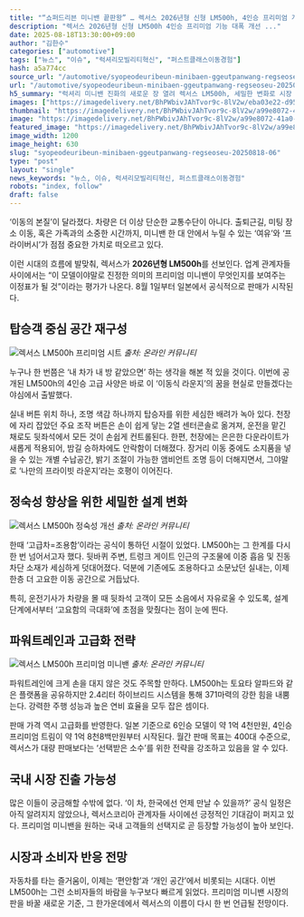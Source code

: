 ```yaml
---
title: "“쇼퍼드리븐 미니밴 끝판왕” … 렉서스 2026년형 신형 LM500h, 4인승 프리미엄 개선, 한국 출시는?"
description: "렉서스 2026년형 신형 LM500h 4인승 프리미엄 기능 대폭 개선 ..."
date: 2025-08-18T13:30:00+09:00
author: "김한수"
categories: ["automotive"]
tags: ["뉴스", "이슈", "럭셔리모빌리티혁신", "퍼스트클래스이동경험"]
hash: a5a774cc
source_url: "/automotive/syopeodeuribeun-minibaen-ggeutpanwang-regseoseu-20250818-06/"
url: "/automotive/syopeodeuribeun-minibaen-ggeutpanwang-regseoseu-20250818-06/"
h5_summary: "럭셔리 미니밴 진화의 새로운 장 열려 렉서스 LM500h, 세밀한 변화로 시장 재정의 시도"
images: ["https://imagedelivery.net/BhPWbivJAhTvor9c-8lV2w/eba03e22-d957-4ec9-d18b-03074afb9600/public", "https://imagedelivery.net/BhPWbivJAhTvor9c-8lV2w/43ffe0ea-578e-4ebd-e49d-f0851d359d00/public", "https://imagedelivery.net/BhPWbivJAhTvor9c-8lV2w/a99e8072-41a0-42ae-3b96-fabd7f9fa900/public", "https://imagedelivery.net/BhPWbivJAhTvor9c-8lV2w/2383ed5a-2f98-4c07-0180-f9e6d0777200/public"]
thumbnail: "https://imagedelivery.net/BhPWbivJAhTvor9c-8lV2w/a99e8072-41a0-42ae-3b96-fabd7f9fa900/public"
image: "https://imagedelivery.net/BhPWbivJAhTvor9c-8lV2w/a99e8072-41a0-42ae-3b96-fabd7f9fa900/public"
featured_image: "https://imagedelivery.net/BhPWbivJAhTvor9c-8lV2w/a99e8072-41a0-42ae-3b96-fabd7f9fa900/public"
image_width: 1200
image_height: 630
slug: "syopeodeuribeun-minibaen-ggeutpanwang-regseoseu-20250818-06"
type: "post"
layout: "single"
news_keywords: "뉴스, 이슈, 럭셔리모빌리티혁신, 퍼스트클래스이동경험"
robots: "index, follow"
draft: false
---
```


‘이동의 본질’이 달라졌다. 차량은 더 이상 단순한 교통수단이 아니다. 출퇴근길, 미팅 장소 이동, 혹은 가족과의 소중한 시간까지, 미니밴 한 대 안에서 누릴 수 있는 ‘여유’와 ‘프라이버시’가 점점 중요한 가치로 떠오르고 있다.

이런 시대의 흐름에 발맞춰, 렉서스가 **2026년형 LM500h**를 선보인다. 업계 관계자들 사이에서는 “이 모델이야말로 진정한 의미의 프리미엄 미니밴이 무엇인지를 보여주는 이정표가 될 것”이라는 평가가 나온다. 8월 1일부터 일본에서 공식적으로 판매가 시작된다.

## 탑승객 중심 공간 재구성

![렉서스 LM500h 프리미엄 시트](https://imagedelivery.net/BhPWbivJAhTvor9c-8lV2w/2383ed5a-2f98-4c07-0180-f9e6d0777200/public)
*출처: 온라인 커뮤니티*


누구나 한 번쯤은 ‘내 차가 내 방 같았으면’ 하는 생각을 해본 적 있을 것이다. 이번에 공개된 LM500h의 4인승 고급 사양은 바로 이 ‘이동식 라운지’의 꿈을 현실로 만들겠다는 야심에서 출발했다.

실내 버튼 위치 하나, 조명 색감 하나까지 탑승자를 위한 세심한 배려가 녹아 있다. 천장에 자리 잡았던 주요 조작 버튼은 손이 쉽게 닿는 2열 센터콘솔로 옮겨져, 운전을 맡긴 채로도 뒷좌석에서 모든 것이 손쉽게 컨트롤된다. 한편, 천장에는 은은한 다운라이트가 새롭게 적용되어, 밤길 승하차에도 안락함이 더해졌다. 장거리 이동 중에도 소지품을 넣을 수 있는 개별 수납공간, 밝기 조절이 가능한 앰비언트 조명 등이 더해지면서, 그야말로 ‘나만의 프라이빗 라운지’라는 호평이 이어진다.

## 정숙성 향상을 위한 세밀한 설계 변화

![렉서스 LM500h 정숙성 개선](https://imagedelivery.net/BhPWbivJAhTvor9c-8lV2w/eba03e22-d957-4ec9-d18b-03074afb9600/public)
*출처: 온라인 커뮤니티*


한때 ‘고급차=조용함’이라는 공식이 통하던 시절이 있었다. LM500h는 그 한계를 다시 한 번 넘어서고자 했다. 뒷바퀴 주변, 트렁크 게이트 인근의 구조물에 이중 흡음 및 진동 차단 소재가 세심하게 덧대어졌다. 덕분에 기존에도 조용하다고 소문났던 실내는, 이제 한층 더 고요한 이동 공간으로 거듭났다.

특히, 운전기사가 차량을 몰 때 뒷좌석 고객이 모든 소음에서 자유로울 수 있도록, 설계 단계에서부터 ‘고요함의 극대화’에 초점을 맞췄다는 점이 눈에 띈다.

## 파워트레인과 고급화 전략

![렉서스 LM500h 프리미엄 미니밴](https://imagedelivery.net/BhPWbivJAhTvor9c-8lV2w/43ffe0ea-578e-4ebd-e49d-f0851d359d00/public)
*출처: 온라인 커뮤니티*


파워트레인에 크게 손을 대지 않은 것도 주목할 만하다. LM500h는 토요타 알파드와 같은 플랫폼을 공유하지만 2.4리터 하이브리드 시스템을 통해 371마력의 강한 힘을 내뿜는다. 강력한 주행 성능과 높은 연비 효율을 모두 잡은 셈이다.

판매 가격 역시 고급화를 반영한다. 일본 기준으로 6인승 모델이 약 1억 4천만원, 4인승 프리미엄 트림이 약 1억 8천8백만원부터 시작된다. 월간 판매 목표는 400대 수준으로, 렉서스가 대량 판매보다는 ‘선택받은 소수’를 위한 전략을 강조하고 있음을 알 수 있다.

## 국내 시장 진출 가능성

많은 이들이 궁금해할 수밖에 없다. ‘이 차, 한국에선 언제 만날 수 있을까?’ 공식 일정은 아직 알려지지 않았으나, 렉서스코리아 관계자들 사이에선 긍정적인 기대감이 퍼지고 있다. 프리미엄 미니밴을 원하는 국내 고객들의 선택지로 곧 등장할 가능성이 높아 보인다.

## 시장과 소비자 반응 전망

자동차를 타는 즐거움이, 이제는 ‘편안함’과 ‘개인 공간’에서 비롯되는 시대다. 이번 LM500h는 그런 소비자들의 바람을 누구보다 빠르게 읽었다. 프리미엄 미니밴 시장의 판을 바꿀 새로운 기준, 그 한가운데에서 렉서스의 이름이 다시 한 번 언급될 전망이다.
